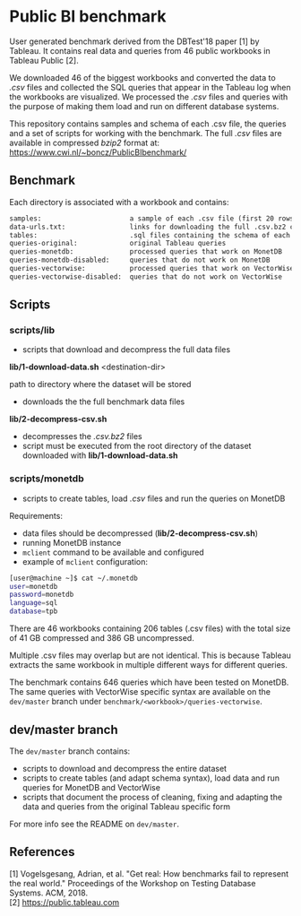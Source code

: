 # Public BI benchmark

User generated benchmark derived from the DBTest'18 paper [1] by Tableau. It contains real data and queries from 46 public workbooks in Tableau Public [2].

We downloaded 46 of the biggest workbooks and converted the data to *.csv* files and collected the SQL queries that appear in the Tableau log when the workbooks are visualized. We processed the *.csv* files and queries with the purpose of making them load and run on different database systems.

This repository contains samples and schema of each .csv file, the queries and a set of scripts for working with the benchmark. The full *.csv* files are available in compressed *bzip2* format at: <https://www.cwi.nl/~boncz/PublicBIbenchmark/>

## Benchmark

Each directory is associated with a workbook and contains:

```txt
samples:                      a sample of each .csv file (first 20 rows)
data-urls.txt:                links for downloading the full .csv.bz2 compressed files
tables:                       .sql files containing the schema of each .csv file
queries-original:             original Tableau queries
queries-monetdb:              processed queries that work on MonetDB
queries-monetdb-disabled:     queries that do not work on MonetDB
queries-vectorwise:           processed queries that work on VectorWise
queries-vectorwise-disabled:  queries that do not work on VectorWise
```

## Scripts

### scripts/lib

- scripts that download and decompress the full data files

**lib/1-download-data.sh** \<destination-dir\>

 path to directory where the dataset will be stored

- downloads the the full benchmark data files

**lib/2-decompress-csv.sh**

- decompresses the *.csv.bz2* files
- script must be executed from the root directory of the dataset downloaded with **lib/1-download-data.sh**

### scripts/monetdb

- scripts to create tables, load *.csv* files and run the queries on MonetDB

Requirements:

- data files should be decompressed (**lib/2-decompress-csv.sh**)
- running MonetDB instance
- `mclient` command to be available and configured
- example of `mclient` configuration:

```bash
[user@machine ~]$ cat ~/.monetdb
user=monetdb
password=monetdb
language=sql
database=tpb
```

There are 46 workbooks containing 206 tables (.csv files) with the total size of 41 GB compressed and 386 GB uncompressed.

Multiple .csv files may overlap but are not identical. This is because Tableau extracts the same workbook in multiple different ways for different queries.

The benchmark contains 646 queries which have been tested on MonetDB. The same queries with VectorWise specific syntax are available on the `dev/master` branch under `benchmark/<workbook>/queries-vectorwise`.

## dev/master branch

The `dev/master` branch contains:

- scripts to download and decompress the entire dataset
- scripts to create tables (and adapt schema syntax), load data and run queries for MonetDB and VectorWise
- scripts that document the process of cleaning, fixing and adapting the data and queries from the original Tableau specific form

For more info see the README on `dev/master`.

## References

[1] Vogelsgesang, Adrian, et al. "Get real: How benchmarks fail to represent the real world." Proceedings of the Workshop on Testing Database Systems. ACM, 2018.\
[2] https://public.tableau.com
